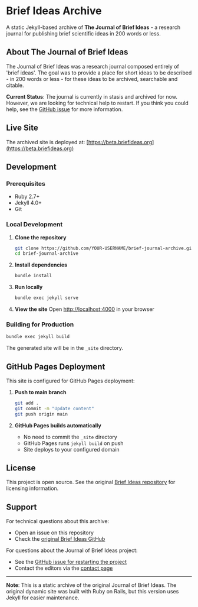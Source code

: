 # Brief Ideas Archive

A static Jekyll-based archive of **The Journal of Brief Ideas** - a research journal for publishing brief scientific ideas in 200 words or less.

## About The Journal of Brief Ideas

The Journal of Brief Ideas was a research journal composed entirely of 'brief ideas'. The goal was to provide a place for short ideas to be described - in 200 words or less - for these ideas to be archived, searchable and citable.

**Current Status**: The journal is currently in stasis and archived for now. However, we are looking for technical help to restart. If you think you could help, see the [GitHub issue](https://github.com/openjournals/brief-ideas/issues/219) for more information.

## Live Site

The archived site is deployed at: [https://beta.briefideas.org](https://beta.briefideas.org)


## Development

### Prerequisites

- Ruby 2.7+
- Jekyll 4.0+
- Git

### Local Development

1. **Clone the repository**
   ```bash
   git clone https://github.com/YOUR-USERNAME/brief-journal-archive.git
   cd brief-journal-archive
   ```

2. **Install dependencies**
   ```bash
   bundle install
   ```

3. **Run locally**
   ```bash
   bundle exec jekyll serve
   ```

4. **View the site**
   Open [http://localhost:4000](http://localhost:4000) in your browser

### Building for Production

```bash
bundle exec jekyll build
```

The generated site will be in the `_site` directory.

## GitHub Pages Deployment

This site is configured for GitHub Pages deployment:

1. **Push to main branch**
   ```bash
   git add .
   git commit -m "Update content"
   git push origin main
   ```

2. **GitHub Pages builds automatically**
   - No need to commit the `_site` directory
   - GitHub Pages runs `jekyll build` on push
   - Site deploys to your configured domain

## License

This project is open source. See the original [Brief Ideas repository](https://github.com/openjournals/brief-ideas) for licensing information.

## Support

For technical questions about this archive:
- Open an issue on this repository
- Check the [original Brief Ideas GitHub](https://github.com/openjournals/brief-ideas)

For questions about the Journal of Brief Ideas project:
- See the [GitHub issue for restarting the project](https://github.com/openjournals/brief-ideas/issues/219)
- Contact the editors via the [contact page](https://beta.briefideas.org/contact)

---

**Note**: This is a static archive of the original Journal of Brief Ideas. The original dynamic site was built with Ruby on Rails, but this version uses Jekyll for easier maintenance. 
